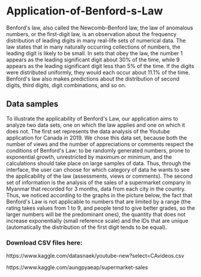 # Application-of-Benford-s-Law

Benford's law, also called the Newcomb–Benford law, the law of anomalous numbers, or the first-digit law, is an observation about the frequency distribution of leading digits in many real-life sets of numerical data. The law states that in many naturally occurring collections of numbers, the leading digit is likely to be small. In sets that obey the law, the number 1 appears as the leading significant digit about 30% of the time, while 9 appears as the leading significant digit less than 5% of the time. If the digits were distributed uniformly, they would each occur about 11.1% of the time. Benford's law also makes predictions about the distribution of second digits, third digits, digit combinations, and so on.

## Data samples

To illustrate the applicability of Benford's Law, our application aims to analyze two data sets, one on which the law applies and one on which it does not.
The first set represents the data analysis of the Youtube application for Canada in 2019. We chose this data set, because both the number of views and the number of appreciations or comments respect the conditions of Benford's Law: to be randomly generated numbers, prone to exponential growth, unrestricted by maximum or minimum, and the calculations should take place on large samples of data. Thus, through the interface, the user can choose for which category of data he wants to see the applicability of the law (assessments, views or comments). 
The second set of information is the analysis of the sales of a supermarket company in Myanmar that recorded for 3 months, data from each city in the country. Thus, we noticed according to the graphs in the picture below, the fact that Benford's Law is not applicable to numbers that are limited by a range (the rating takes values from 1 to 9, and people tend to give better grades, so the larger numbers will be the predominant ones), the quantity that does not increase exponentially (small reference scale) and the IDs that are unique (automatically the distribution of the first digit tends to be equal).

### Download CSV files here: 
<p>https://www.kaggle.com/datasnaek/youtube-new?select=CAvideos.csv </p>
<p>https://www.kaggle.com/aungpyaeap/supermarket-sales </p>

